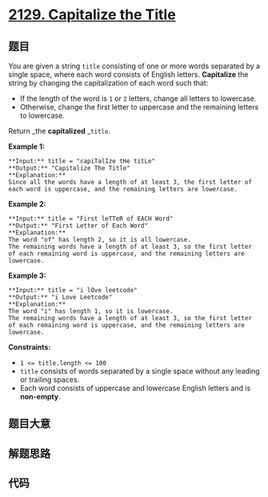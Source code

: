 # [2129. Capitalize the Title](https://leetcode.com/problems/capitalize-the-title)

## 题目

You are given a string `title` consisting of one or more words separated by a
single space, where each word consists of English letters. **Capitalize** the
string by changing the capitalization of each word such that:

  * If the length of the word is `1` or `2` letters, change all letters to lowercase.
  * Otherwise, change the first letter to uppercase and the remaining letters to lowercase.

Return _the **capitalized** _`title`.



**Example 1:**

    
    
    **Input:** title = "capiTalIze tHe titLe"
    **Output:** "Capitalize The Title"
    **Explanation:**
    Since all the words have a length of at least 3, the first letter of each word is uppercase, and the remaining letters are lowercase.
    

**Example 2:**

    
    
    **Input:** title = "First leTTeR of EACH Word"
    **Output:** "First Letter of Each Word"
    **Explanation:**
    The word "of" has length 2, so it is all lowercase.
    The remaining words have a length of at least 3, so the first letter of each remaining word is uppercase, and the remaining letters are lowercase.
    

**Example 3:**

    
    
    **Input:** title = "i lOve leetcode"
    **Output:** "i Love Leetcode"
    **Explanation:**
    The word "i" has length 1, so it is lowercase.
    The remaining words have a length of at least 3, so the first letter of each remaining word is uppercase, and the remaining letters are lowercase.
    



**Constraints:**

  * `1 <= title.length <= 100`
  * `title` consists of words separated by a single space without any leading or trailing spaces.
  * Each word consists of uppercase and lowercase English letters and is **non-empty**.


## 题目大意

## 解题思路

## 代码

```javascript

```
